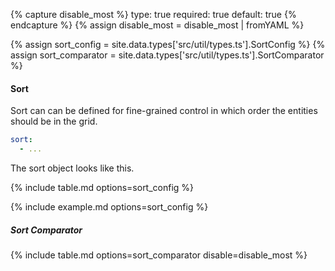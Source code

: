 {% capture disable_most %}
type: true
required: true
default: true
{% endcapture %}
{% assign disable_most = disable_most | fromYAML %}

{% assign sort_config = site.data.types['src/util/types.ts'].SortConfig %}
{% assign sort_comparator = site.data.types['src/util/types.ts'].SortComparator %}

#### Sort

Sort can can be defined for fine-grained control in which order the entities should be in the grid.

```yaml
sort:
  - ...
```

The sort object looks like this.

{% include table.md options=sort_config %}

{% include example.md options=sort_config %}

##### Sort Comparator

{% include table.md options=sort_comparator disable=disable_most %}
